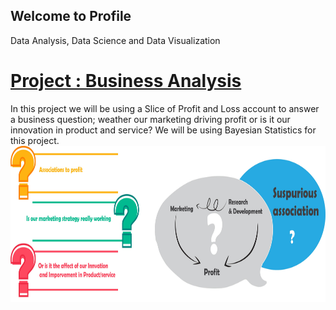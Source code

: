 ## Welcome to Profile
Data Analysis, Data Science and Data Visualization

# [Project : Business Analysis](https://github.com/roesta07/Business-Analysis-Template)
In this project we will be using a Slice of Profit and Loss account to answer a business question; weather our marketing driving profit or is it our innovation in product and service? We will be using Bayesian Statistics for this project.
<img src="/src/img/business_analysis.jpg" width="750" height="250" class="inline"> 


